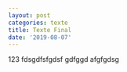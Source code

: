```yaml
---
layout: post
categories: texte
title: Texte Final
date: '2019-08-07'
---
```

123 fdsgdfsfgdsf gdfggd afgfgdsg
